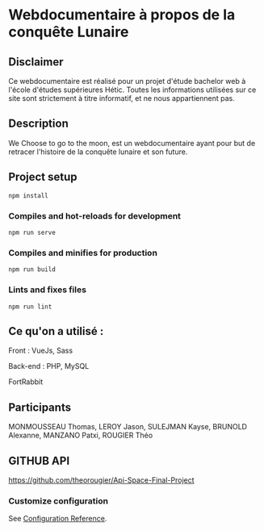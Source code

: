 # Webdocumentaire à propos de la conquête Lunaire

## Disclaimer

Ce webdocumentaire est réalisé pour un projet d'étude bachelor web à l'école d'études supérieures Hétic.
Toutes les informations utilisées sur ce site sont strictement à titre informatif, et ne nous appartiennent pas.

## Description

We Choose to go to the moon, est un webdocumentaire ayant pour but de retracer l'histoire de la conquête lunaire et son future.

## Project setup

```
npm install
```

### Compiles and hot-reloads for development

```
npm run serve
```

### Compiles and minifies for production

```
npm run build
```

### Lints and fixes files

```
npm run lint
```

## Ce qu'on a utilisé :

Front : VueJs, Sass

Back-end : PHP, MySQL

FortRabbit

## Participants

MONMOUSSEAU Thomas, LEROY Jason,
SULEJMAN Kayse, BRUNOLD Alexanne,
MANZANO Patxi, ROUGIER Théo

## GITHUB API

https://github.com/theorougier/Api-Space-Final-Project

### Customize configuration

See [Configuration Reference](https://cli.vuejs.org/config/).
